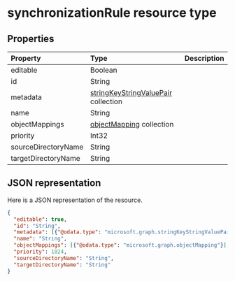 # synchronizationRule resource type




## Properties
| Property	   | Type	|Description|
|:---------------|:--------|:----------|
|editable|Boolean||
|id|String||
|metadata|[stringKeyStringValuePair](stringkeystringvaluepair.md) collection||
|name|String||
|objectMappings|[objectMapping](objectmapping.md) collection||
|priority|Int32||
|sourceDirectoryName|String||
|targetDirectoryName|String||

## JSON representation

Here is a JSON representation of the resource.

<!-- {
  "blockType": "resource",
  "optionalProperties": [

  ],
  "@odata.type": "microsoft.graph.synchronizationRule"
}-->

```json
{
  "editable": true,
  "id": "String",
  "metadata": [{"@odata.type": "microsoft.graph.stringKeyStringValuePair"}],
  "name": "String",
  "objectMappings": [{"@odata.type": "microsoft.graph.objectMapping"}],
  "priority": 1024,
  "sourceDirectoryName": "String",
  "targetDirectoryName": "String"
}

```

<!-- uuid: 8fcb5dbc-d5aa-4681-8e31-b001d5168d79
2015-10-25 14:57:30 UTC -->
<!-- {
  "type": "#page.annotation",
  "description": "synchronizationRule resource",
  "keywords": "",
  "section": "documentation",
  "tocPath": ""
}-->